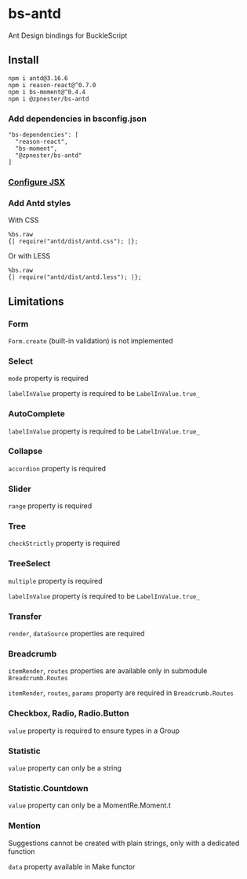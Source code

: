 # bs-antd

Ant Design bindings for BuckleScript

## Install

```
npm i antd@3.16.6
npm i reason-react@^0.7.0
npm i bs-moment@^0.4.4
npm i @zpnester/bs-antd
```

### Add dependencies in bsconfig.json
```
"bs-dependencies": [
  "reason-react",
  "bs-moment",
  "@zpnester/bs-antd"
]
```

### [Configure JSX](https://reasonml.github.io/reason-react/docs/en/jsx#migrating-from-version-2-to-version-3)

### Add Antd styles

With CSS

```reason
%bs.raw
{| require("antd/dist/antd.css"); |};
```

Or with LESS

```reason
%bs.raw
{| require("antd/dist/antd.less"); |};
```

## Limitations

### Form

`Form.create` (built-in validation) is not implemented


### Select

`mode` property is required

`labelInValue` property is required to be `LabelInValue.true_`

### AutoComplete

`labelInValue` property is required to be `LabelInValue.true_`

### Collapse

`accordion` property is required

### Slider
`range` property is required

### Tree

`checkStrictly` property is required

### TreeSelect

`multiple` property is required

`labelInValue` property is required to be `LabelInValue.true_`

### Transfer

`render`, `dataSource` properties are required

### Breadcrumb

`itemRender`, `routes` properties are available only in submodule `Breadcrumb.Routes`

`itemRender`, `routes`, `params` property are required in `Breadcrumb.Routes`

### Checkbox, Radio, Radio.Button

`value` property is required to ensure types in a Group

### Statistic

`value` property can only be a string

### Statistic.Countdown

`value` property can only be a MomentRe.Moment.t

### Mention

Suggestions cannot be created with plain strings, only with a dedicated function

`data` property available in Make functor
